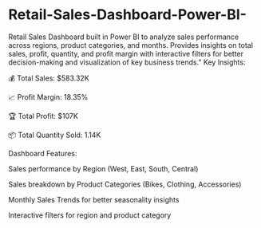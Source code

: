 # Retail-Sales-Dashboard-Power-BI-
Retail Sales Dashboard built in Power BI to analyze sales performance across regions, product categories, and months. Provides insights on total sales, profit, quantity, and profit margin with interactive filters for better decision-making and visualization of key business trends."
Key Insights:

💰 Total Sales: $583.32K

📈 Profit Margin: 18.35%

🏆 Total Profit: $107K

📦 Total Quantity Sold: 1.14K

Dashboard Features:

Sales performance by Region (West, East, South, Central)

Sales breakdown by Product Categories (Bikes, Clothing, Accessories)

Monthly Sales Trends for better seasonality insights

Interactive filters for region and product category
